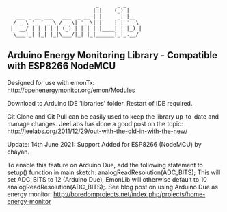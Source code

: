 
                                 _      _ _
                                | |    (_) |
       ___ _ __ ___   ___  _ __ | |     _| |__
      / _ \ '_ ` _ \ / _ \| '_ \| |    | | '_ \
     |  __/ | | | | | (_) | | | | |____| | |_) |
      \___|_| |_| |_|\___/|_| |_|______|_|_.__/
      

## Arduino Energy Monitoring Library - Compatible with ESP8266 NodeMCU

Designed for use with emonTx: http://openenergymonitor.org/emon/Modules

Download to Arduino IDE 'libraries' folder. Restart of IDE required.

Git Clone and Git Pull can be easily used to keep the library up-to-date and manage changes.
JeeLabs has done a good post on the topic: http://jeelabs.org/2011/12/29/out-with-the-old-in-with-the-new/



Update: 14th June 2021: Support Added for ESP8266 (NodeMCU) by chayan.

To enable this feature on Arduino Due, add the following statement to setup() function in main sketch:
analogReadResolution(ADC_BITS); This will set ADC_BITS to 12 (Arduino Due), EmonLib will otherwise default to 10 analogReadResolution(ADC_BITS);.
See blog post on using Arduino Due as energy monitor: http://boredomprojects.net/index.php/projects/home-energy-monitor

